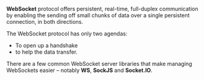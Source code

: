 **WebSocket** protocol offers persistent, real-time, full-duplex communication by enabling the sending off small chunks of data over a single persistent connection, in both directions.

The WebSocket protocol has only two agendas:

- To open up a handshake
- to help the data transfer.

There are a few common WebSocket server libraries that make managing WebSockets easier – notably **WS**, **SockJS** and **Socket.IO**.
